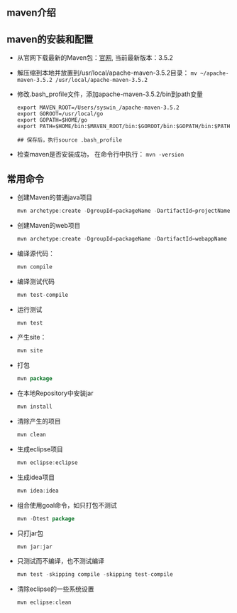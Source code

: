 ## maven介绍

## maven的安装和配置

* 从官网下载最新的Maven包：[官网](http://maven.apache.org/download.html), 当前最新版本：3.5.2
* 解压缩到本地并放置到/usr/local/apache-maven-3.5.2目录： `mv ~/apache-maven-3.5.2 /usr/local/apache-maven-3.5.2`
* 修改.bash_profile文件，添加apache-maven-3.5.2/bin到path变量

	```
	export MAVEN_ROOT=/Users/syswin_/apache-maven-3.5.2
   export GOROOT=/usr/local/go
   export GOPATH=$HOME/go
   export PATH=$HOME/bin:$MAVEN_ROOT/bin:$GOROOT/bin:$GOPATH/bin:$PATH
   
   ## 保存后，执行source .bash_profile
	```
* 检查maven是否安装成功， 在命令行中执行： 
	`mvn -version`

## 常用命令
* 创建Maven的普通java项目

	```java
	mvn archetype:create -DgroupId=packageName -DartifactId=projectName
	```
* 创建Maven的web项目
	
	```java
	mvn archetype:create -DgroupId=packageName -DartifactId=webappName -DarchetypeArtifactId=maven-archetype-webapp
	```

* 编译源代码：
	
	```java
	mvn compile
	```

* 编译测试代码

	```java
	mvn test-compile
	```
	
* 运行测试

	```java
	mvn test
	```
* 产生site：
	
	```java
	mvn site
	```
	
* 打包
	
	```java
	mvn package
	```
	
* 在本地Repository中安装jar

	```java
	mvn install
	```
	
* 清除产生的项目

	```java
	mvn clean
	```
	
* 生成eclipse项目

	```java
	mvn eclipse:eclipse
	```
	
* 生成idea项目

	```java
	mvn idea:idea
	```
	
* 组合使用goal命令，如只打包不测试

	```java
	mvn -Dtest package
	```
	
* 只打jar包

	```java
	mvn jar:jar
	```

* 只测试而不编译，也不测试编译

	```java
	mvn test -skipping compile -skipping test-compile
	```
	
* 清除eclipse的一些系统设置

	```java
	mvn eclipse:clean
	```

